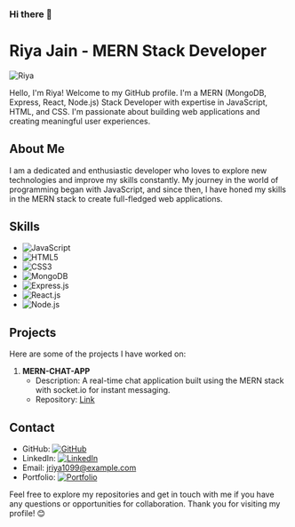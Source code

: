 ### Hi there 👋

# Riya Jain - MERN Stack Developer

![Riya](https://example.com/riya_profile.jpg)

Hello, I'm Riya! Welcome to my GitHub profile. I'm a MERN (MongoDB, Express, React, Node.js) Stack Developer with expertise in JavaScript, HTML, and CSS. I'm passionate about building web applications and creating meaningful user experiences.

## About Me

I am a dedicated and enthusiastic developer who loves to explore new technologies and improve my skills constantly. My journey in the world of programming began with JavaScript, and since then, I have honed my skills in the MERN stack to create full-fledged web applications.

## Skills

- ![JavaScript](https://img.shields.io/badge/-JavaScript-yellow?style=flat&logo=javascript&logoColor=white)
- ![HTML5](https://img.shields.io/badge/-HTML5-orange?style=flat&logo=html5&logoColor=white)
- ![CSS3](https://img.shields.io/badge/-CSS3-blue?style=flat&logo=css3&logoColor=white)
- ![MongoDB](https://img.shields.io/badge/-MongoDB-green?style=flat&logo=mongodb&logoColor=white)
- ![Express.js](https://img.shields.io/badge/-Express.js-444?style=flat)
- ![React.js](https://img.shields.io/badge/-React.js-blue?style=flat&logo=react&logoColor=white)
- ![Node.js](https://img.shields.io/badge/-Node.js-green?style=flat&logo=node.js&logoColor=white)

## Projects

Here are some of the projects I have worked on:

1. **MERN-CHAT-APP**
   - Description: A real-time chat application built using the MERN stack with socket.io for instant messaging.
   - Repository: [Link](https://github.com/riyajain03/MERN-CHAT-APP)

## Contact

- GitHub: [![GitHub](https://img.shields.io/badge/-GitHub-black?style=flat&logo=github&logoColor=white)](https://github.com/riyajain03)
- LinkedIn: [![LinkedIn](https://img.shields.io/badge/-LinkedIn-blue?style=flat&logo=linkedin&logoColor=white)](https://www.linkedin.com/in/riya-jain-33577a242/)
- Email: jriya1099@example.com
- Portfolio: [![Portfolio](https://img.shields.io/badge/-riya.dev-black?style=flat)](https://www.riya.dev)

Feel free to explore my repositories and get in touch with me if you have any questions or opportunities for collaboration. Thank you for visiting my profile! 😊
